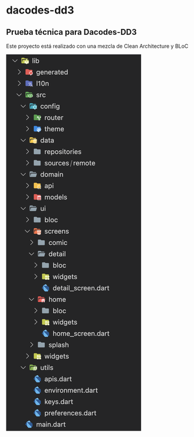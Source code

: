 # dacodes-dd3
## Prueba técnica para Dacodes-DD3

Este proyecto está realizado con una mezcla de Clean Architecture y BLoC

[![Architecture|10](/_screenshots/arch.png)](https://ejemplo.com)